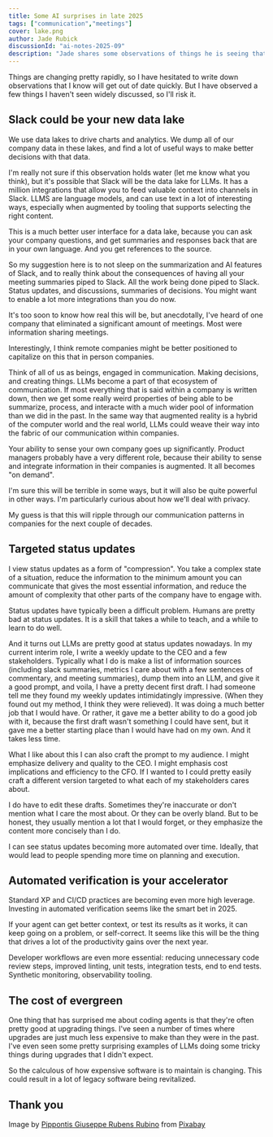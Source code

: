 ```yaml
---
title: Some AI surprises in late 2025
tags: ["communication","meetings"]
cover: lake.png
author: Jade Rubick
discussionId: "ai-notes-2025-09"
description: "Jade shares some observations of things he is seeing that seem unusual or aren't being talked about"
---
```


Things are changing pretty rapidly, so I have hesitated to write down observations that I know will get out of date quickly. But I have observed a few things I haven't seen widely discussed, so I'll risk it.

<re-img src="lake.png"></re-img>

## Slack could be your new data lake

We use data lakes to drive charts and analytics. We dump all of our company data in these lakes, and find a lot of useful ways to make better decisions with that data.

I'm really not sure if this observation holds water (let me know what you think), but it's possible that Slack will be the data lake for LLMs. It has a million integrations that allow you to feed valuable context into channels in Slack. LLMS are language models, and can use text in a lot of interesting ways, especially when augmented by tooling that supports selecting the right content.

This is a much better user interface for a data lake, because you can ask your company questions, and get summaries and responses back that are in your own language. And you get references to the source.

So my suggestion here is to not sleep on the summarization and AI features of Slack, and to really think about the consequences of having all your meeting summaries piped to Slack. All the work being done piped to Slack. Status updates, and discussions, summaries of decisions. You might want to enable a lot more integrations than you do now.

It's too soon to know how real this will be, but anecdotally, I've heard of one company that eliminated a significant amount of meetings. Most were information sharing meetings.

Interestingly, I think remote companies might be better positioned to capitalize on this that in person companies.

Think of all of us as beings, engaged in communication. Making decisions, and creating things. LLMs become a part of that ecosystem of communication. If most everything that is said within a company is written down, then we get some really weird properties of being able to be summarize, process, and interacte with a much wider pool of information than we did in the past. In the same way that augmented reality is a hybrid of the computer world and the real world, LLMs could weave their way into the fabric of our communication within companies.

Your ability to sense your own company goes up significantly. Product managers probably have a very different role, because their ability to sense and integrate information in their companies is augmented. It all becomes "on demand". 

I'm sure this will be terrible in some ways, but it will also be quite powerful in other ways. I'm particularly curious about how we'll deal with privacy.

My guess is that this will ripple through our communication patterns in companies for the next couple of decades.

## Targeted status updates

I view status updates as a form of "compression". You take a complex state of a situation, reduce the information to the minimum amount you can communicate that gives the most essential information, and reduce the amount of complexity that other parts of the company have to engage with.

Status updates have typically been a difficult problem. Humans are pretty bad at status updates. It is a skill that takes a while to teach, and a while to learn to do well.

And it turns out LLMs are pretty good at status updates nowadays. In my current interim role, I write a weekly update to the CEO and a few stakeholders. Typically what I do is make a list of information sources (including slack summaries, metrics I care about with a few sentences of commentary, and meeting summaries), dump them into an LLM, and give it a good prompt, and voila, I have a pretty decent first draft. I had someone tell me they found my weekly updates intimidatingly impressive. (When they found out my method, I think they were relieved). It was doing a much better job that I would have. Or rather, it gave me a better ability to do a good job with it, because the first draft wasn't something I could have sent, but it gave me a better starting place than I would have had on my own. And it takes less time.

What I like about this I can also craft the prompt to my audience. I might emphasize delivery and quality to the CEO. I might emphasis cost implications and efficiency to the CFO. If I wanted to I could pretty easily craft a different version targeted to what each of my stakeholders cares about.

I do have to edit these drafts. Sometimes they're inaccurate or don't mention what I care the most about. Or they can be overly bland. But to be honest, they usually mention a lot that I would forget, or they emphasize the content more concisely than I do. 

I can see status updates becoming more automated over time. Ideally, that would lead to people spending more time on planning and execution.

## Automated verification is your accelerator

Standard XP and CI/CD practices are becoming even more high leverage. Investing in automated verification seems like the smart bet in 2025.

If your agent can get better context, or test its results as it works, it can keep going on a problem, or self-correct. It seems like this will be the thing that drives a lot of the productivity gains over the next year.

Developer workflows are even more essential: reducing unnecessary code review steps, improved linting, unit tests, integration tests, end to end tests. Synthetic monitoring, observability tooling.

## The cost of evergreen

One thing that has surprised me about coding agents is that they're often pretty good at upgrading things. I've seen a number of times where upgrades are just much less expensive to make than they were in the past. I've even seen some pretty surprising examples of LLMs doing some tricky things during upgrades that I didn't expect.

So the calculous of how expensive software is to maintain is changing. This could result in a lot of legacy software being revitalized.


## Thank you

Image by <a href="https://pixabay.com/users/rubinogiuseppebiancavilla-30701207/?utm_source=link-attribution&utm_medium=referral&utm_campaign=image&utm_content=8533675">Pippontis Giuseppe Rubens Rubino</a> from <a href="https://pixabay.com//?utm_source=link-attribution&utm_medium=referral&utm_campaign=image&utm_content=8533675">Pixabay</a>
